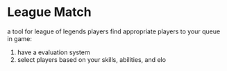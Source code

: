 # League Match

a tool for league of legends players find appropriate players to your queue in game:
  1. have a evaluation system
  2. select players based on your skills, abilities, and elo
